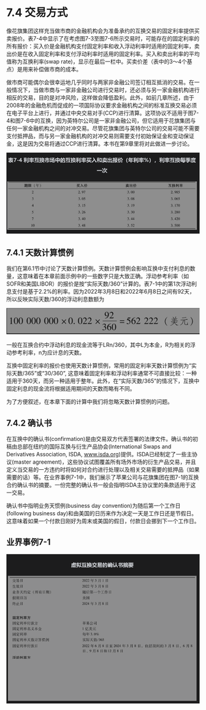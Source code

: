 # 7.4 交易方式

像花旗集团这样充当做市商的金融机构会为准备承约的互换交易的固定利率提供买卖报价。表7-4中显示了在考虑图7-3至图7-6所示交易时，可能存在的固定利率的所有报价：买入价是金融机构支付固定利率和收入浮动利率时适用的固定利率，卖出价是在收入固定利率和支付浮动利率时适用的固定利率。买入和卖出利率的平均值称为互换利率(swap rate)，显示在最后一栏中。买卖价差（表中的3～4个基点）是用来补偿做市商的成本。

做市商可能偶尔会很幸运地几乎同时与两家非金融公司签订相互抵消的交易。在一般情况下，当做市商与一家非金融公司进行交易时，还必须与另一家金融机构进行相反的交易，目的是对冲风险，这样做会降低盈利。此外，如前几章所述，由于2008年的金融危机而促成的一项国际协议要求金融机构之间的标准互换交易必须在电子平台上进行，并通过中央交易对手(CCP)进行清算。这项协议不适用于图7-4和图7-6中的互换，因为英特尔公司是一家非金融公司，但它适用于花旗集团与任何一家金融机构之间的对冲交易。尽管花旗集团与英特尔公司的交易可能不需要支付抵押品，而与另一家金融机构的对冲交易则需要支付初始保证金和变动保证金，这是因为交易将通过CCP进行清算。本书在第9章里将对此做进一步讨论。

![](images/2024-02-29-13-59-16.png)

## 7.4.1 天数计算惯例

我们在第6.1节中讨论了天数计算惯例。天数计算惯例会影响互换中支付利息的数量，这意味着在本章前面示例中的一些数字只是大致正确。浮动参考利率（如SOFR和美国LIBOR）的报价是按“实际天数/360”计算的。表7-1中的第1次浮动利息支付是基于2.2%的利率。因为2022年3月8日和2022年6月8日之间有92天，所以反映实际天数/360的浮动利息数额为

![](images/2024-02-29-14-00-09.png)

一般在互换合约中浮动利息的现金流等于LRn/360，其中L为本金，R为相关的浮动参考利率，n为应计息的天数。

互换中固定利率的报价也使用天数计算惯例，常用的固定利率天数计算惯例为“实际天数/365”或“30/360”, 这意味着固定利率和浮动利率通常不可直接比较：一种适用于360天，而另一种适用于整年。此外，在“实际天数/365”的情况下，互换中固定利息的现金流将根据适用期间的天数而略有不同。

为了方便叙述，在本章下面的计算中我们将忽略天数计算惯例的问题。

## 7.4.2 确认书

在互换中的确认书(confirmation)是由交易双方代表签署的法律文件。确认书的初稿由总部在纽约的国际互换与衍生产品协会(International Swaps and Derivatives Association, ISDA, www.isda.org)提供。ISDA已经制定了一些主协议(master agreement)，这些协议试图覆盖所有场外市场的衍生产品交易，并且定义当交易的一方违约时将如何对合约进行处理以及相关交易需要的抵押品（如果需要的话）等。在业界事例7-1中，我们展示了苹果公司与花旗集团在图7-1的互换合约确认书的摘要。一份完整的确认书一般会指明ISDA主协议里的条款适用于这一交易。

确认书中指明业务天惯例(business day convention)为随后第一个工作日(following business day)和由美国的日历来作为决定一天是工作日还是节假日。这意味着如果一个付款日刚好为周末或美国的假日，付款日会挪到下一个工作日。

## 业界事例7-1

![](images/2024-02-29-14-01-22.png)